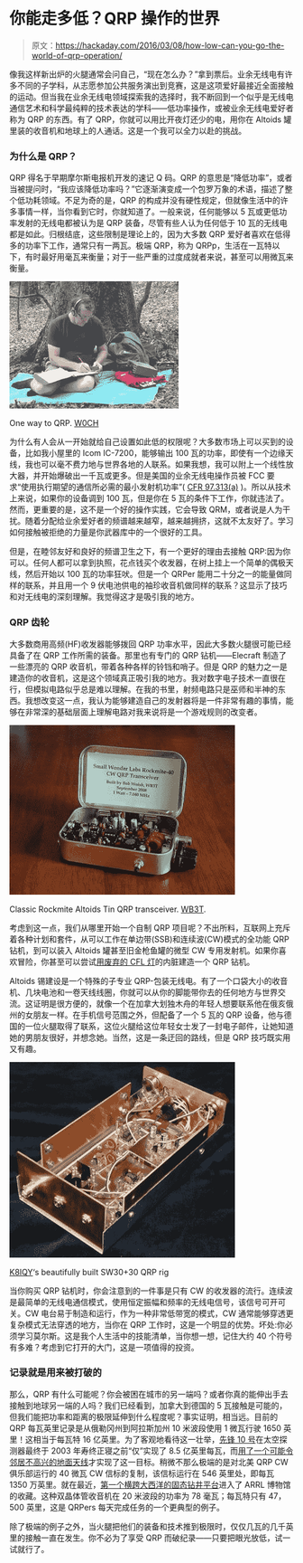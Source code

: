 # 你能走多低？QRP 操作的世界

> 原文：<https://hackaday.com/2016/03/08/how-low-can-you-go-the-world-of-qrp-operation/>

像我这样新出炉的火腿通常会问自己，“现在怎么办？”拿到票后。业余无线电有许多不同的子学科，从志愿参加公共服务演出到竞赛，这是这项爱好最接近全面接触的运动。但当我在业余无线电领域探索我的选择时，我不断回到一个似乎是无线电通信艺术和科学最纯粹的技术表达的学科——低功率操作，或被业余无线电爱好者称为 QRP 的东西。有了 QRP，你就可以用比开夜灯还少的电，用你在 Altoids 罐里装的收音机和地球上的人通话。这是一个我可以全力以赴的挑战。

### 为什么是 QRP？

QRP 得名于早期摩尔斯电报机开发的速记 Q 码。QRP 的意思是“降低功率”，或者当被提问时，“我应该降低功率吗？”它逐渐演变成一个包罗万象的术语，描述了整个低功耗领域。不足为奇的是，QRP 的构成并没有硬性规定，但就像生活中的许多事情一样，当你看到它时，你就知道了。一般来说，任何能够以 5 瓦或更低功率发射的无线电都被认为是 QRP 装备，尽管有些人认为任何低于 10 瓦的无线电都是如此。归根结底，这些限制是理论上的，因为大多数 QRP 爱好者喜欢在低得多的功率下工作，通常只有一两瓦。极端 QRP，称为 QRPp，生活在一瓦特以下，有时最好用毫瓦来衡量；对于一些严重的过度成就者来说，甚至可以用微瓦来衡量。

![bb02_1](img/f839b6f5a53e0cbbd87880245c9cb282.png)

One way to QRP. [W0CH](http://www.w0ch.net/why_qrp/why_qrp.htm)

为什么有人会从一开始就给自己设置如此低的权限呢？大多数市场上可以买到的设备，比如我小屋里的 Icom IC-7200，能够输出 100 瓦的功率，即使有一个边缘天线，我也可以毫不费力地与世界各地的人联系。如果我想，我可以附上一个线性放大器，并开始爆破出一千瓦或更多。但是美国的业余无线电操作员被 FCC 要求“使用执行期望的通信所必需的最小发射机功率”( [CFR 97.313(a)](http://www.ecfr.gov/cgi-bin/text-idx?c=ecfr&SID=336ab7469b61ecbfa15086dbf1bf2c59&rgn=div5&view=text&node=47:5.0.1.1.6&idno=47#se47.5.97_1313) )。所以从技术上来说，如果你的设备调到 100 瓦，但是你在 5 瓦的条件下工作，你就违法了。然而，更重要的是，这不是一个好的操作实践，它会导致 QRM，或者说是人为干扰。随着分配给业余爱好者的频谱越来越窄，越来越拥挤，这就不太友好了。学习如何接触被拒绝的力量是你武器库中的一个很好的工具。

但是，在睦邻友好和良好的频谱卫生之下，有一个更好的理由去接触 QRP:因为你可以。任何人都可以拿到执照，花点钱买个收发器，在树上挂上一个简单的偶极天线，然后开始以 100 瓦的功率狂吠。但是一个 QRPer 能用二十分之一的能量做同样的联系，并且用一个 9 伏电池供电的袖珍收音机做同样的联系？这显示了技巧和对无线电的深刻理解。我觉得这才是吸引我的地方。

### QRP 齿轮

大多数商用高频(HF)收发器能够拨回 QRP 功率水平，因此大多数火腿很可能已经具备了在 QRP 工作所需的装备。那里也有专门的 QRP 钻机——Elecraft 制造了一些漂亮的 QRP 收音机，带着各种各样的铃铛和哨子。但是 QRP 的魅力之一是建造你的收音机，这是这个领域真正吸引我的地方。我对数字电子技术一直很在行，但模拟电路似乎总是难以理解。在我的书里，射频电路只是巫师和半神的东西。我想改变这一点，我认为能够建造自己的发射器将是一件非常有趣的事情，能够在非常深的基础层面上理解电路对我来说将是一个游戏规则的改变者。

![RM2x](img/4e3960d2d678763e9e81a7b060864749.png)

Classic Rockmite Altoids Tin QRP transceiver. [WB3T](http://radiowb3t.homestead.com/novelties.html).

考虑到这一点，我们从哪里开始一个自制 QRP 项目呢？不出所料，互联网上充斥着各种计划和套件，从可以工作在单边带(SSB)和连续波(CW)模式的全功能 QRP 钻机，到可以装入 Altoids 罐甚至旧金枪鱼罐的微型 CW 专用发射机。如果你喜欢冒险，你甚至可以尝试[用废弃的 CFL 灯](https://web.archive.org/web/20100917031808/http://aa1tj.com/dasderelicht.html)的内脏建造一个 QRP 钻机。

Altoids 锡建设是一个特殊的子专业 QRP-包装无线电。有了一个口袋大小的收音机、几块电池和一卷天线线圈，你就可以从你的脚能带你去的任何地方与世界交流。这证明是很方便的，就像一个在加拿大划独木舟的年轻人想要联系他在俄亥俄州的女朋友一样。在手机信号范围之外，但配备了一个 5 瓦的 QRP 设备，他与德国的一位火腿取得了联系，这位火腿给这位年轻女士发了一封电子邮件，让她知道她的男朋友很好，并想念她。当然，这是一条迂回的路线，但是 QRP 技巧既实用又有趣。

![PC010006_640](img/4894edb68d60267879b367ab12ed81a9.png)

[K8IQY](http://www.k8iqy.com/qrprigs/sw30+/sw30+page.htm)‘s beautifully built SW30+30 QRP rig

当你购买 QRP 钻机时，你会注意到的一件事是只有 CW 的收发器的流行。连续波是最简单的无线电通信模式，使用恒定振幅和频率的无线电信号，该信号可开可关。CW 电台易于制造和运行，作为一种非常低带宽的模式，CW 通常能够穿透更复杂模式无法穿透的地方，当你在 QRP 工作时，这是一个明显的优势。坏处:你必须学习莫尔斯。这是我个人生活中的技能清单，当你想一想，记住大约 40 个符号有多难？考虑到它打开的大门，这是一项值得的投资。

### 记录就是用来被打破的

那么，QRP 有什么可能呢？你会被困在城市的另一端吗？或者你真的能伸出手去接触到地球另一端的人吗？我们已经看到，加拿大到德国的 5 瓦接触是可能的，但我们能把功率和距离的极限延伸到什么程度呢？事实证明，相当远。目前的 QRP 每瓦英里记录是从俄勒冈州到阿拉斯加州 10 米波段使用 1 微瓦行驶 1650 英里！这相当于每瓦特 16 亿英里。为了客观地看待这一壮举，[先锋 10 号](https://en.wikipedia.org/wiki/Pioneer_10)在太空探测器最终于 2003 年寿终正寝之前“仅”实现了 8.5 亿英里每瓦，而[用了一个可能令邻居不高兴的地面天线](https://en.wikipedia.org/wiki/NASA_Deep_Space_Network)才实现了这一目标。稍微不那么极端的是对北美 QRP CW 俱乐部运行的 40 微瓦 CW 信标的复制，该信标运行在 546 英里处，即每瓦 1350 万英里。就在最近，[第一个横跨大西洋的固态钻井平台](http://www.arrl.org/news/first-solid-state-transmitter-to-span-the-atlantic-now-part-of-arrl-historical-collection)进入了 ARRL 博物馆的收藏。这种双晶体管收音机在 20 米波段的功率为 78 毫瓦；每瓦特只有 47，500 英里，这是 QRPers 每天完成任务的一个更典型的例子。

除了极端的例子之外，当火腿把他们的装备和技术推到极限时，仅仅几瓦的几千英里的接触一直在发生。你不必为了享受 QRP 而破纪录——只要把眼光放低，试一试就行了。